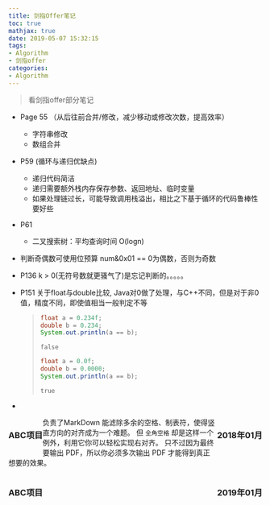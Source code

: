 ```yaml
---
title: 剑指Offer笔记
toc: true
mathjax: true
date: 2019-05-07 15:32:15
tags:
- Algorithm
- 剑指offer
categories:
- Algorithm
---
```


> 看剑指offer部分笔记

<!-- more -->

+ Page 55  （从后往前合并/修改，减少移动或修改次数，提高效率）
  + 字符串修改
  + 数组合并

+ P59 (循环与递归优缺点)
  + 递归代码简洁
  + 递归需要额外栈内存保存参数、返回地址、临时变量
  + 如果处理链过长，可能导致调用栈溢出，相比之下基于循环的代码鲁棒性要好些

+ P61

  + 二叉搜索树：平均查询时间 O(logn)

+ 判断奇偶数可使用位预算  num&0x01 == 0为偶数，否则为奇数

+ P136 k > 0(无符号数就更骚气了)是忘记判断的。。。。。 

+ P151 关于float与double比较, Java对0做了处理，与C++不同，但是对于非0值，精度不同，即使值相当一般判定不等

  > ```java
  > float a = 0.234f;
  > double b = 0.234;
  > System.out.println(a == b);
  > ```
  >
  > ```
  > false
  > ```
  >
  > ```java
  > float a = 0.0f;
  > double b = 0.0000;
  > System.out.println(a == b);
  > ```
  >
  > ```
  > true
  > ```

+ 

<h3 style="float:left;">ABC项目</h3>
<h3 style="float:right;">2018年01月</h3>

负责了MarkDown 能滤除多余的空格、制表符，使得竖直方向的对齐成为一个难题。 
但 `全角空格` 却是这样一个例外，利用它你可以轻松实现右对齐。 
只不过因为最终要输出 PDF，所以你必须多次输出 PDF 才能得到真正想要的效果。

<h3 style="float:left;">ABC项目</h3>
<h3 style="float:right;">2019年01月</h3>

